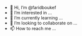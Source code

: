 - 👋 Hi, I’m @faridboukef
- 👀 I’m interested in ...
- 🌱 I’m currently learning ...
- 💞️ I’m looking to collaborate on ...
- 📫 How to reach me ...

<!---
faridboukef/faridboukef is a ✨ special ✨ repository because its `README.md` (this file) appears on your GitHub profile.
You can click the Preview link to take a look at your changes.
--->
